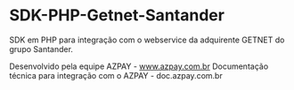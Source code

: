 # SDK-PHP-Getnet-Santander
SDK em PHP para integração com o webservice da adquirente GETNET do grupo Santander.

Desenvolvido pela equipe AZPAY - www.azpay.com.br
Documentação técnica para integração com o AZPAY - doc.azpay.com.br
